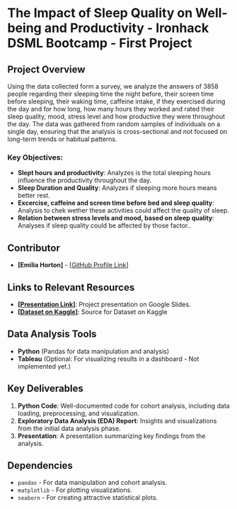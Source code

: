# The Impact of Sleep Quality on Well-being and Productivity - Ironhack DSML Bootcamp - First Project

## Project Overview
Using the data collected form a survey, we analyze the answers of 3858 people regarding their sleeping time the night before, their screen time before sleeping, their waking time, caffeine intake, if they exercised during the day and for how long, how many hours they worked and rated their sleep quality, mood, stress level and how productive they were throughout the day. The data was gathered from random samples of individuals on a single day, ensuring that the analysis is cross-sectional and not focused on long-term trends or habitual patterns. 

### Key Objectives:
- **Slept hours and productivity**: Analyzes is the total sleeping hours influence the productivity throughout the day.
- **Sleep Duration and Quality**: Analyzes if sleeping more hours means better rest.
- **Excercise, caffeine and screen time before bed and sleep quality**: Analysis to chek wether these activities could affect the quality of sleep.
- **Relation between stress levels and mood, based on sleep quality**: Analyses if sleep quality could be affected by those factor..

## Contributor
- **[Emilia Horton]** - [[GitHub Profile Link](https://github.com/EmiliaHorton12)]

## Links to Relevant Resources
- **[[Presentation Link](https://docs.google.com/presentation/d/14qD7EUx7R322EZxNjXNe_aetazamTuYhWoW14WNwr7Y/edit#slide=id.g33d9c81bea8_0_0)]**: Project presentation on Google Slides.
- **[[Dataset on Kaggle](https://www.kaggle.com/datasets/adilshamim8/sleep-cycle-and-productivity?resource=download)]**: Source for Dataset on Kaggle

## Data Analysis Tools
- **Python** (Pandas for data manipulation and analysis)
- **Tableau** (Optional: For visualizing results in a dashboard - Not implemented yet.)
  
## Key Deliverables
1. **Python Code**: Well-documented code for cohort analysis, including data loading, preprocessing, and visualization.
3. **Exploratory Data Analysis (EDA) Report**: Insights and visualizations from the initial data analysis phase.
5. **Presentation**: A presentation summarizing key findings from the analysis.

## Dependencies
- `pandas` - For data manipulation and cohort analysis.
- `matplotlib` - For plotting visualizations.
- `seaborn` - For creating attractive statistical plots.

